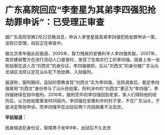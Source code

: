 # 广东高院回应“李奎星为其弟李四强犯抢劫罪申诉”：已受理正审查

据广东高院官微2月22日晚消息，申诉人李奎星就其弟李四强犯抢劫罪申诉一案，该院已受理，目前正在审查中。

据北京青年报此前报道，2005年，智力残疾的安徽利辛人李四强失联，2007年，南京建邺警方在进行流动人口普查时，发现了在南京打工的李四强。因身上有一张抢劫案在逃人员“刘西文”的身份证，李四强被抓，后以“刘西文”的身份被广东汕头龙湖区法院认定在汕头犯下抢劫罪，入狱服刑。

报道称，服刑期间，监狱的管教发现“刘西文”实为李四强，法院调查后，裁定李四强冒用“刘西文”身份参与了汕头抢劫案，将判决中的“刘西文”更正为“李四强”，李四强继续在狱中服刑。2016年，服刑完毕的李四强回到老家，家人们得知他的经历后，认为抢劫案案发时间段内，李四强在安徽利辛的村子里，不在广东汕头，于是决定帮他申诉。而李四强早在出狱后两个月因病重不治去世。

**早前报道：**

因身揣逃犯身份证，智障男子坐牢9年，出狱后不久去世

